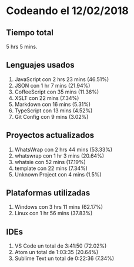 # Codeando el 12/02/2018

## Tiempo total
5 hrs 5 mins.

## Lenguajes usados
1. JavaScript con 2 hrs 23 mins (46.51%)
1. JSON con 1 hr 7 mins (21.94%)
1. CoffeeScript con 35 mins (11.36%)
1. XSLT con 22 mins (7.34%)
1. Markdown con 16 mins (5.31%)
1. TypeScript con 13 mins (4.52%)
1. Git Config con 9 mins (3.02%)

## Proyectos actualizados
1. WhatsWrap con 2 hrs 44 mins (53.33%)
1. whatswrap con 1 hr 3 mins (20.64%)
1. whatsie con 52 mins (17.19%)
1. template con 22 mins (7.34%)
1. Unknown Project con 4 mins (1.5%)

## Plataformas utilizadas
1. Windows con 3 hrs 11 mins (62.17%)
1. Linux con 1 hr 56 mins (37.83%)

## IDEs
1. VS Code un total de 3:41:50 (72.02%)
1. Atom un total de 1:03:35 (20.64%)
1. Sublime Text un total de 0:22:36 (7.34%)
